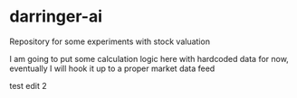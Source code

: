 # darringer-ai
Repository for some experiments with stock valuation

I am going to put some calculation logic here with hardcoded data for now, eventually I will hook it up to a proper market data feed

test edit 2


